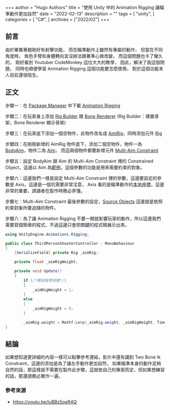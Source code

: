 +++
author = "Hugo Authors"
title = "使用 Unity 中的 Animation Rigging 讓瞄準動作更加自然"
date = "2022-02-13"
description = ""
tags = [
    "unity",
]
categories = [
    "C#",
]
archives = ["2022/02"]
+++

## 前言
由於畢業專題剛好有射擊功能，
而在瞄準動作上雖然有專屬的動作，
但當在不同角度時，
角色手臂和身體轉向並沒辦法跟著準心做改變，
而這個問題也卡了蠻久的，
剛好看到 Youtuber CodeMonkey 這位大大的教學，
因此，解決了我這個問題，
同時也順便學習 Animation Rigging 這個功能要怎麼使用，
對於這個功能本人目前還很陌生。

## 正文
步驟一：在 [Package Manager](https://i.imgur.com/MIaMUbY.png) 中下載 [Animation Rigging](https://i.imgur.com/11Bs9WI.png)

步驟二：在玩家身上添加 [Rig Builder](https://i.imgur.com/d3RkY1O.png) 跟 [Bone Renderer](https://i.imgur.com/NUePbQk.png) (Rig Builder：建置骨架，Bone Renderer 顯示骨架)

步驟三：在玩家底下添加一個空物件，此物件改名成 [AimRig](https://i.imgur.com/cGf1Zlz.png)，同時添加元件 [Rig](https://i.imgur.com/rvLggcL.png)

步驟四：在剛剛新增的 AimRig 物件底下，添加二個空物件，物件一為 [BodyAim](https://i.imgur.com/aRrTXLb.png)，物件二為 [Aim](https://i.imgur.com/tAQCNqc.png)，
而這兩個物件都要新增元件 [Multi-Aim Constraint](https://i.imgur.com/7FZVGgo.png)

步驟五：設定 BodyAim 跟 Aim 的 Multi-Aim Constraint 裡的 Constrained Object，這邊以 Aim 為[範例](https://i.imgur.com/pCUt8eE.png)，這個參數的功能是用來需要約束的對象。

步驟六：這邊我們一樣是設定 Multi-Aim Constraint 裡的參數，這邊要設定的參數是 Axis，這邊是一個坑需要非常注意， Axis 看的是瞄準動作的[本地座標](https://i.imgur.com/pn1wYPX.png)，這邊非常的重要，請讀者在製作時務必弄懂。

步驟七：Multi-Aim Constraint 最後參數的設定，[Source Objects](https://i.imgur.com/bbr3grv.png) 這邊就是依照約束對象所要追隨的物件。

步驟八：為了讓 Animation Rigging 不要一開就影響玩家的動作，所以這邊我們需要寫個簡單的程式，不過這邊只會把關鍵的程式碼展示出來。

``` C#
using UnityEngine.Animations.Rigging;

public class ThirdPersonShooterController : MonoBehaviour
{
    [SerializeField] private Rig _aimRig;

    private float _aimRigWeight;

    private void Update()
    {
        if (/*觸發瞄準按鍵*/)
        {
            _aimRigWeight = 1;
        }
        else
        {
            _aimRigWeight = 0;
        }

        _aimRig.weight = Mathf.Lerp(_aimRig.weight, _aimRigWeight, Time.deltaTime * 100f);
}
```

## 結論
如果想知道更詳細的內容一樣可以點擊參考連結，影片中還有講到 Two Bone Ik Constraint，這邊的添加是為了讓左手動作更加自然，
如果瞄準本身的動作足夠自然的話，那這樣就不需要在製作此步驟，這就依自己的專案而定，但如果想練習的話，那還請務必實作一遍。

### 參考來源
- https://youtu.be/luBBz5oeR4Q